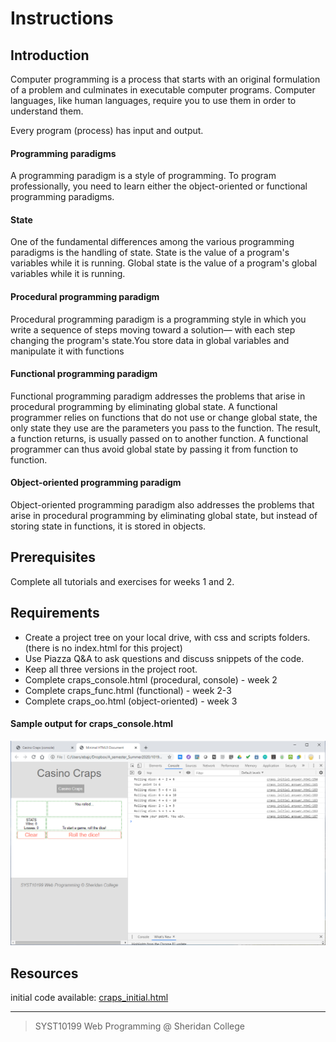 # Instructions
## Introduction

Computer programming is a process that starts with an original formulation of a problem and culminates in executable computer programs. Computer languages, like human languages, require you to use them in order to understand them.

Every program (process) has input and output. 

#### Programming paradigms
A programming paradigm is a style of programming. To program professionally, you need to learn either the object-oriented or functional programming paradigms.

#### State
One of the fundamental differences among the various programming paradigms is the handling of state. State is the value of a program's variables while it is running. Global state is the value of a program's global variables while it is running.

#### Procedural programming paradigm
Procedural programming paradigm is a programming style in which you write a sequence of steps moving toward a solution— with each step changing the program's state.You store data in global variables and manipulate it with functions

#### Functional programming paradigm
Functional programming paradigm addresses the problems that arise in procedural programming by eliminating global state. A functional programmer relies on functions that do not use or change global state, the only state they use are the parameters you pass to the function. The result, a function returns, is usually passed on to another function. A functional programmer can thus avoid global state by passing it from function to function.

#### Object-oriented programming paradigm
Object-oriented programming paradigm also addresses the problems that arise in procedural programming by eliminating global state, but instead of storing state in functions, it is stored in objects.


## Prerequisites

Complete all tutorials and exercises for weeks 1 and 2.

## Requirements

- Create a project tree on your local drive, with css and scripts folders. (there is no index.html for this project)
- Use Piazza Q&A to ask questions and discuss snippets of the code.
- Keep all three versions in the project root.
- Complete craps_console.html (procedural, console) - week 2
- Complete craps_func.html (functional) - week 2-3
- Complete craps_oo.html (object-oriented) - week 3

#### Sample output for craps_console.html
![craps_initial_sample_output.png](craps_initial_sample_output.png)

## Resources

initial code available: [craps_initial.html](craps_initial.html)

---

> SYST10199 Web Programming @ Sheridan College
